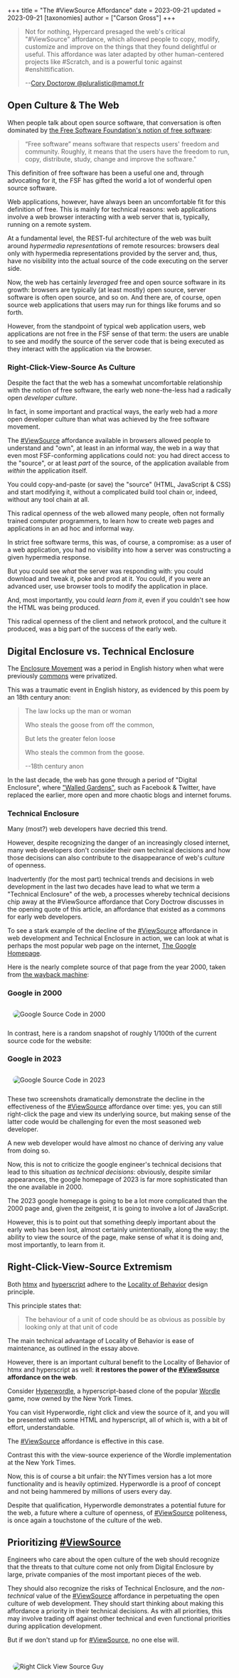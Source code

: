 +++
title = "The #ViewSource Affordance"
date = 2023-09-21
updated = 2023-09-21
[taxonomies]
author = ["Carson Gross"]
+++

> Not for nothing, Hypercard presaged the web's critical "#ViewSource" affordance, which allowed people to copy, modify,
> customize and improve on the things that they found delightful or useful. This affordance was later adapted by other
> human-centered projects like #Scratch, and is a powerful tonic against #enshittification.
>
> \-\-[Cory Doctorow @pluralistic@mamot.fr](https://twitter.com/doctorow/status/1701934612686196872)

## Open Culture & The Web

When people talk about open source software, that conversation is often dominated by
[the Free Software Foundation's notion of free software](https://www.gnu.org/philosophy/free-sw.html):

> “Free software” means software that respects users' freedom and community. Roughly, it means that the users have the
> freedom to run, copy, distribute, study, change and improve the software."

This definition of free software has been a useful one and, through advocating for it, the FSF has gifted the world a
lot of wonderful open source software.

Web applications, however, have always been an uncomfortable fit for this definition of free. This is mainly for
technical reasons: web applications involve a web browser interacting with a web server that is, typically, running on a
remote system.

At a fundamental level, the REST-ful architecture of the web was built around _hypermedia representations_ of remote
resources: browsers deal only with hypermedia representations provided by the server and, thus, have no visibility into
the actual source of the code executing on the server side.

Now, the web has certainly _leveraged_ free and open source software in its growth: browsers are typically (at least
mostly) open source, server software is often open source, and so on. And there are, of course, open source web
applications that users may run for things like forums and so forth.

However, from the standpoint of typical web application users, web applications are not free in the FSF sense of that
term: the users are unable to see and modify the source of the server code that is being executed as they interact with
the application via the browser.

### Right-Click-View-Source As Culture

Despite the fact that the web has a somewhat uncomfortable relationship with the notion of free software, the early web
none-the-less had a radically open _developer culture_.

In fact, in some important and practical ways, the early web had a _more_ open developer culture than what was achieved
by the free software movement.

The [#ViewSource](https://en.wikipedia.org/wiki/View-source_URI_scheme) affordance available in browsers allowed people
to understand and "own", at least in an informal way, the web in a way that even most FSF-conforming applications could
not: you had direct access to the "source", or at least _part_ of the source, of the application available from _within_
the application itself.

You could copy-and-paste (or save) the "source" (HTML, JavaScript & CSS) and start modifying it, without a complicated
build tool chain or, indeed, without any tool chain at all.

This radical openness of the web allowed many people, often not formally trained computer programmers, to learn how to
create web pages and applications in an ad hoc and informal way.

In strict free software terms, this was, of course, a compromise: as a user of a web application, you had no visibility
into how a server was constructing a given hypermedia response.

But you could see _what_ the server was responding with: you could download and tweak it, poke and prod at it. You
could, if you were an advanced user, use browser tools to modify the application in place.

And, most importantly, you could _learn from it_, even if you couldn't see how the HTML was being produced.

This radical openness of the client and network protocol, and the culture it produced, was a big part of the success of
the early web.

## Digital Enclosure vs. Technical Enclosure

The [Enclosure Movement](https://en.wikipedia.org/wiki/Enclosure) was a period in English history when what were
previously [commons](https://en.wikipedia.org/wiki/Commons) were privatized.

This was a traumatic event in English history, as evidenced by this poem by an 18th century anon:

> The law locks up the man or woman
>
> Who steals the goose from off the common,
>
> But lets the greater felon loose
>
> Who steals the common from the goose.
>
> --18th century anon

In the last decade, the web has gone through a period of "Digital Enclosure", where
["Walled Gardens"](https://en.wikipedia.org/wiki/Closed_platform), such as Facebook & Twitter, have replaced the
earlier, more open and more chaotic blogs and internet forums.

### Technical Enclosure

Many (most?) web developers have decried this trend.

However, despite recognizing the danger of an increasingly closed internet, many web developers don't consider their own
technical decisions and how those decisions can also contribute to the disappearance of web's _culture_ of openness.

Inadvertently (for the most part) technical trends and decisions in web development in the last two decades have lead to
what we term a "Technical Enclosure" of the web, a processes whereby technical decisions chip away at the #ViewSource
affordance that Cory Doctrow discusses in the opening quote of this article, an affordance that existed as a commons for
early web developers.

To see a stark example of the decline of the [#ViewSource](https://en.wikipedia.org/wiki/View-source_URI_scheme)
affordance in web development and Technical Enclosure in action, we can look at what is perhaps the most popular web
page on the internet, [The Google Homepage](https://google.com).

Here is the nearly complete source of that page from the year 2000, taken from
[the wayback machine](http://web.archive.org/web/20000229040250/http://www.google.com/):

### Google in 2000

<img src="/img/google-2000.png" alt="Google Source Code in 2000" style="border-radius: 12px; margin: 12px">

In contrast, here is a random snapshot of roughly 1/100th of the current source code for the website:

### Google in 2023

<img src="/img/google-2023.png" alt="Google Source Code in 2023" style="border-radius: 12px; margin: 12px">

These two screenshots dramatically demonstrate the decline in the effectiveness of the
[#ViewSource](https://en.wikipedia.org/wiki/View-source_URI_scheme) affordance over time: yes, you can still right-click
the page and view its underlying source, but making sense of the latter code would be challenging for even the most
seasoned web developer.

A new web developer would have almost no chance of deriving any value from doing so.

Now, this is not to criticize the google engineer's technical decisions that lead to this situation _as technical
decisions_: obviously, despite similar appearances, the google homepage of 2023 is far more sophisticated than the one
available in 2000.

The 2023 google homepage is going to be a lot more complicated than the 2000 page and, given the zeitgeist, it is going
to involve a lot of JavaScript.

However, this is to point out that something deeply important about the early web has been lost, almost certainly
unintentionally, along the way: the ability to view the source of the page, make sense of what it is doing and, most
importantly, to learn from it.

## Right-Click-View-Source Extremism

Both [htmx](/) and [hyperscript](https://hyperscript.org) adhere to the
[Locality of Behavior](@/essays/locality-of-behaviour.md) design principle.

This principle states that:

> The behaviour of a unit of code should be as obvious as possible by looking only at that unit of code

The main technical advantage of Locality of Behavior is ease of maintenance, as outlined in the essay above.

However, there is an important cultural benefit to the Locality of Behavior of htmx and hyperscript as well: **it
restores the power of the [#ViewSource](https://en.wikipedia.org/wiki/View-source_URI_scheme) affordance on the web**.

Consider [Hyperwordle](https://arhamjain.com/hyperwordle/), a hyperscript-based clone of the popular
[Wordle](https://www.nytimes.com/games/wordle/index.html) game, now owned by the New York Times.

You can visit Hyperwordle, right click and view the source of it, and you will be presented with some HTML and
hyperscript, all of which is, with a bit of effort, understandable.

The [#ViewSource](https://en.wikipedia.org/wiki/View-source_URI_scheme) affordance is effective in this case.

Contrast this with the view-source experience of the Wordle implementation at the New York Times.

Now, this is of course a bit unfair: the NYTimes version has a lot more functionality and is heavily optimized.
Hyperwordle is a proof of concept and not being hammered by millions of users every day.

Despite that qualification, Hyperwordle demonstrates a potential future for the web, a future where a culture of
openness, of [#ViewSource](https://en.wikipedia.org/wiki/View-source_URI_scheme) politeness, is once again a touchstone
of the culture of the web.

## Prioritizing [#ViewSource](https://en.wikipedia.org/wiki/View-source_URI_scheme)

Engineers who care about the open culture of the web should recognize that the threats to that culture come not only
from Digital Enclosure by large, private companies of the most important pieces of the web.

They should also recognize the risks of Technical Enclosure, and the _non-technical_ value of the
[#ViewSource](https://en.wikipedia.org/wiki/View-source_URI_scheme) affordance in perpetuating the open culture of web
development. They should start thinking about making this affordance a priority in their technical decisions. As with
all priorities, this may involve trading off against other technical and even functional priorities during application
development.

But if we don't stand up for [#ViewSource](https://en.wikipedia.org/wiki/View-source_URI_scheme), no one else will.

<br/>

<img src="/img/memes/viewsource.png" alt="Right Click View Source Guy" style="border-radius: 12px; margin: 12px">
